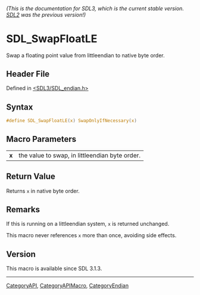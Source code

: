 ###### (This is the documentation for SDL3, which is the current stable version. [SDL2](https://wiki.libsdl.org/SDL2/) was the previous version!)
# SDL_SwapFloatLE

Swap a floating point value from littleendian to native byte order.

## Header File

Defined in [<SDL3/SDL_endian.h>](https://github.com/libsdl-org/SDL/blob/main/include/SDL3/SDL_endian.h)

## Syntax

```c
#define SDL_SwapFloatLE(x) SwapOnlyIfNecessary(x)
```

## Macro Parameters

|       |                                                |
| ----- | ---------------------------------------------- |
| **x** | the value to swap, in littleendian byte order. |

## Return Value

Returns `x` in native byte order.

## Remarks

If this is running on a littleendian system, `x` is returned unchanged.

This macro never references `x` more than once, avoiding side effects.

## Version

This macro is available since SDL 3.1.3.

----
[CategoryAPI](CategoryAPI), [CategoryAPIMacro](CategoryAPIMacro), [CategoryEndian](CategoryEndian)

